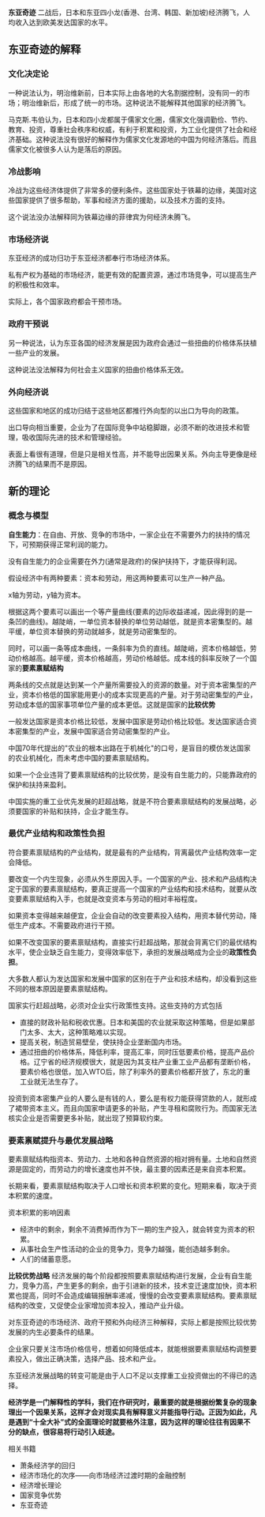 
**东亚奇迹** 二战后，日本和东亚四小龙(香港、台湾、韩国、新加坡)经济腾飞，人均收入达到欧美发达国家的水平。

## 东亚奇迹的解释

### 文化决定论

一种说法认为，明治维新前，日本实际上由各地的大名割据控制，没有同一的市场；明治维新后，形成了统一的市场。这种说法不能解释其他国家的经济腾飞。


马克斯.韦伯认为，日本和四小龙都属于儒家文化圈，儒家文化强调勤俭、节约、教育、投资，尊重社会秩序和权威，有利于积累和投资，为工业化提供了社会和经济基础。这种说法没有很好的解释作为儒家文化发源地的中国为何经济落后。而且儒家文化被很多人认为是落后的原因。

### 冷战影响

冷战为这些经济体提供了非常多的便利条件。这些国家处于铁幕的边缘，美国对这些国家提供了很多帮助，军事和经济方面的援助，以及技术方面的支持。

这个说法没办法解释同为铁幕边缘的菲律宾为何经济未腾飞。

### 市场经济说

东亚经济的成功归功于东亚经济都奉行市场经济体系。

私有产权为基础的市场经济，能更有效的配置资源，通过市场竞争，可以提高生产的积极性和效率。

实际上，各个国家政府都会干预市场。

### 政府干预说

另一种说法，认为东亚各国的经济发展是因为政府会通过一些扭曲的价格体系扶植一些产业的发展。

这种说法没法解释为何社会主义国家的扭曲价格体系无效。


### 外向经济说

这些国家和地区的成功归结于这些地区都推行外向型的以出口为导向的政策。

出口导向相当重要，企业为了在国际竞争中站稳脚跟，必须不断的改进技术和管理，吸收国际先进的技术和管理经验。

表面上看很有道理，但是只是相关性高，并不能导出因果关系。外向主导更像是经济腾飞的结果而不是原因。

## 新的理论

### 概念与模型

**自生能力**：在自由、开放、竞争的市场中，一家企业在不需要外力的扶持的情况下，可预期获得正常利润的能力。

没有自生能力的企业需要在外力(通常是政府)的保护扶持下，才能获得利润。

假设经济中有两种要素：资本和劳动，用这两种要素可以生产一种产品。

x轴为劳动，y轴为资本。

根据这两个要素可以画出一个等产量曲线(要素的边际收益递减，因此得到的是一条凹的曲线)。越陡峭，一单位资本替换的单位劳动越低，就是资本密集型的。越平缓，单位资本替换的劳动就越多，就是劳动密集型的。

同时，可以画一条等成本曲线，一条斜率为负的直线。越陡峭，资本价格越低，劳动价格越高。越平缓，资本价格越高，劳动价格越低。成本线的斜率反映了一个国家的**要素禀赋结构**


两条线的交点就是达到某一个产量所需要投入的资源的数量。对于资本密集型的产业，资本价格低的国家能用更小的成本实现更高的产量。对于劳动密集型的产业，劳动成本低的国家事项单位产量的成本更低。这就是国家的**比较优势**

一般发达国家是资本价格比较低，发展中国家是劳动价格比较低。发达国家适合资本密集型的产业，发展中国家适合劳动密集型的产业。

中国70年代提出的"农业的根本出路在于机械化"的口号，是盲目的模仿发达国家的农业机械化，而未考虑中国的要素禀赋结构。

如果一个企业违背了要素禀赋结构的比较优势，是没有自生能力的，只能靠政府的保护和扶持来盈利。

中国实施的重工业优先发展的赶超战略，就是不符合要素禀赋结构的发展战略，必须要国家的补贴和扶持，企业才能生存。

### 最优产业结构和政策性负担

符合要素禀赋结构的产业结构，就是最有的产业结构，背离最优产业结构效率一定会降低。

要改变一个内生现象，必须从外生原因入手。一个国家的产业、技术和产品结构决定于国家的要素禀赋结构，要真正提高一个国家的产业结构和技术结构，就要从改变要素禀赋结构入手，也就是改变资本与劳动的相对丰裕程度。

如果资本变得越来越便宜，企业会自动的改变要素投入结构，用资本替代劳动，降低生产成本。不需要政府进行干预。

如果不改变国家的要素禀赋结构，直接实行赶超战略，那就会背离它们的最优结构水平，使企业缺乏自生能力，变得效率低下，承担的发展战略成为企业的**政策性负担**。

大多数人都认为发达国家和发展中国家的区别在于产业和技术结构，却没看到这些不同的根本原因是要素禀赋结构。

国家实行赶超战略，必须对企业实行政策性支持。这些支持的方式包括
+ 直接的财政补贴和税收优惠。日本和美国的农业就采取这种策略，但是如果部门太多、太大，这种策略难以实现。
+ 提高关税，制造贸易壁垒，使扶持企业垄断国内市场。
+ 通过扭曲的价格体系，降低利率，提高汇率，同时压低要素价格，提高产品价格。辽宁省的经济规模很大，就是因为其支柱产业重工业产品都有垄断价格，要素价格也很低，加入WTO后，除了利率外的要素价格都开放了，东北的重工业就无法生存了。

投资到资本密集产业的人要么是有钱的人，要么是有权力能获得贷款的人，就形成了裙带资本主义。而且向国家申请更多的补贴，产生寻租和腐败行为。而国家无法核实企业是否需要更多补贴，就出现了预算软约束。

### 要素禀赋提升与最优发展战略

要素禀赋结构指资本、劳动力、土地和各种自然资源的相对拥有量。土地和自然资源是固定的，而劳动力的增长速度也并不快，最主要的因素还是来自资本积累。

长期来看，要素禀赋结构取决于人口增长和资本积累的变化。短期来看，取决于资本积累的速度。

资本积累的影响因素
+ 经济中的剩余，剩余不消费掉而作为下一期的生产投入，就会转变为资本的积累。
+ 从事社会生产性活动的企业的竞争力，竞争力越强，能创造越多剩余。
+ 人们的储蓄意愿。

**比较优势战略** 经济发展的每个阶段都按照要素禀赋结构进行发展，企业有自生能力，竞争力高，产生更多的剩余，由于引进新的技术，技术变迁速度加快，资本积累也提高，同时不会造成编辑报酬率递减，慢慢的会改变要素禀赋结构。要素禀赋结构的改变，又促使企业家增加资本投入，推动产业升级。

对东亚奇迹的市场经济、政府干预和外向经济三种解释，实际上都是按照比较优势发展的内生必要条件的结果。

企业家只要关注市场价格信号，想着如何降低成本，就能根据要素禀赋结构调整要素投入，做出正确决策，选择产品、技术和产业。

东亚经济发展战略的转变可能是由于人口不足以支撑重工业投资做出的不得已的选择。

**经济学是一门解释性的学科，我们在作研究时，最重要的就是根据纷繁复杂的现象理出一个因果关系，这样才会对现实具有解释意义并能指导行动。正因为如此，凡是遇到“十全大补”式的全面理论时就要格外注意，因为这样的理论往往有因果不分的缺点，很容易将行动引入歧途。**

相关书籍
+ 萧条经济学的回归
+ 经济市场化的次序——向市场经济过渡时期的金融控制
+ 经济增长理论
+ 国家竞争优势
+ 东亚奇迹

